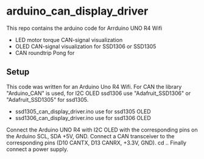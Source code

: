 # arduino_can_display_driver
 This repo contains the arduino code for Arrduino UNO R4 Wifi
  - LED motor torque CAN-signal visualization
  - OLED CAN-signal visualization for SSD1306 or SSD1305
  - CAN roundtrip Pong for 

## Setup
This code was written for an Arduino Uno R4 Wifi. For CAN the library "Arduino_CAN" is used, for I2C OLED ssd1306 use "Adafruit_SSD1306" or "Adafruit_SSD1305" for ssd1305. 

- ssd1305_can_display_driver.ino use for ssd1305 OLED
- ssd1306_can_display_driver.ino use for ssd1306 OLED

Connect the Arduino UNO R4 with I2C OLED with the corresponding pins on the Arduino SCL, SDA +5V, GND.
Connect a CAN transceiver to the corresponding pins (D10 CANTX, D13 CANRX, +3.3V, GND).
cd ..
Finally connect a power supply.
